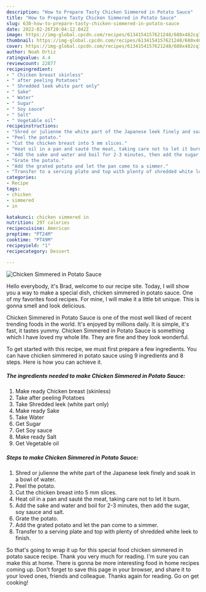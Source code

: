 ```yaml
---
description: "How to Prepare Tasty Chicken Simmered in Potato Sauce"
title: "How to Prepare Tasty Chicken Simmered in Potato Sauce"
slug: 630-how-to-prepare-tasty-chicken-simmered-in-potato-sauce
date: 2022-02-26T20:04:12.042Z
image: https://img-global.cpcdn.com/recipes/6134154157621248/680x482cq70/chicken-simmered-in-potato-sauce-recipe-main-photo.jpg
thumbnail: https://img-global.cpcdn.com/recipes/6134154157621248/680x482cq70/chicken-simmered-in-potato-sauce-recipe-main-photo.jpg
cover: https://img-global.cpcdn.com/recipes/6134154157621248/680x482cq70/chicken-simmered-in-potato-sauce-recipe-main-photo.jpg
author: Noah Ortiz
ratingvalue: 4.4
reviewcount: 22877
recipeingredient:
- " Chicken breast skinless"
- " after peeling Potatoes"
- " Shredded leek white part only"
- " Sake"
- " Water"
- " Sugar"
- " Soy sauce"
- " Salt"
- " Vegetable oil"
recipeinstructions:
- "Shred or julienne the white part of the Japanese leek finely and soak in a bowl of water."
- "Peel the potato."
- "Cut the chicken breast into 5 mm slices."
- "Heat oil in a pan and sauté the meat, taking care not to let it burn."
- "Add the sake and water and boil for 2-3 minutes, then add the sugar, soy sauce and salt."
- "Grate the potato."
- "Add the grated potato and let the pan come to a simmer."
- "Transfer to a serving plate and top with plenty of shredded white leek to finish."
categories:
- Recipe
tags:
- chicken
- simmered
- in

katakunci: chicken simmered in 
nutrition: 297 calories
recipecuisine: American
preptime: "PT24M"
cooktime: "PT49M"
recipeyield: "1"
recipecategory: Dessert

---
```



![Chicken Simmered in Potato Sauce](https://img-global.cpcdn.com/recipes/6134154157621248/680x482cq70/chicken-simmered-in-potato-sauce-recipe-main-photo.jpg)

Hello everybody, it's Brad, welcome to our recipe site. Today, I will show you a way to make a special dish, chicken simmered in potato sauce. One of my favorites food recipes. For mine, I will make it a little bit unique. This is gonna smell and look delicious.



Chicken Simmered in Potato Sauce is one of the most well liked of recent trending foods in the world. It's enjoyed by millions daily. It is simple, it's fast, it tastes yummy. Chicken Simmered in Potato Sauce is something which I have loved my whole life. They are fine and they look wonderful.


To get started with this recipe, we must first prepare a few ingredients. You can have chicken simmered in potato sauce using 9 ingredients and 8 steps. Here is how you can achieve it.

<!--inarticleads1-->

##### The ingredients needed to make Chicken Simmered in Potato Sauce:

1. Make ready  Chicken breast (skinless)
1. Take  after peeling Potatoes
1. Take  Shredded leek (white part only)
1. Make ready  Sake
1. Take  Water
1. Get  Sugar
1. Get  Soy sauce
1. Make ready  Salt
1. Get  Vegetable oil




<!--inarticleads2-->

##### Steps to make Chicken Simmered in Potato Sauce:

1. Shred or julienne the white part of the Japanese leek finely and soak in a bowl of water.
1. Peel the potato.
1. Cut the chicken breast into 5 mm slices.
1. Heat oil in a pan and sauté the meat, taking care not to let it burn.
1. Add the sake and water and boil for 2-3 minutes, then add the sugar, soy sauce and salt.
1. Grate the potato.
1. Add the grated potato and let the pan come to a simmer.
1. Transfer to a serving plate and top with plenty of shredded white leek to finish.




So that's going to wrap it up for this special food chicken simmered in potato sauce recipe. Thank you very much for reading. I'm sure you can make this at home. There is gonna be more interesting food in home recipes coming up. Don't forget to save this page in your browser, and share it to your loved ones, friends and colleague. Thanks again for reading. Go on get cooking!
